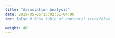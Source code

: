 ```yaml
---
title: "Association Analysis"
date: 2019-05-05T15:02:51-04:00
toc: false # Show table of contents? true/false

weight: 40
---
```

